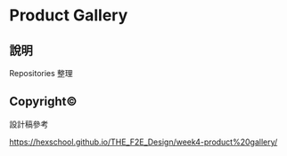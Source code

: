 # Product Gallery

## 說明

Repositories 整理

## Copyright©

設計稿參考

https://hexschool.github.io/THE_F2E_Design/week4-product%20gallery/
